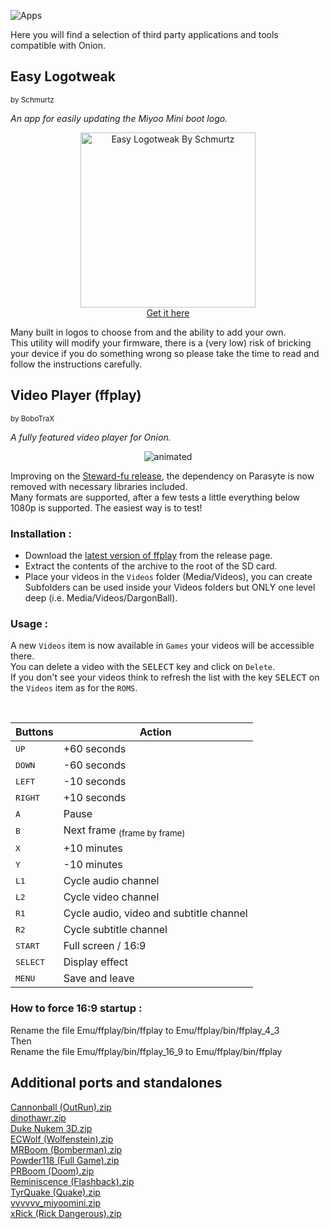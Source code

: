 ![Apps](https://user-images.githubusercontent.com/98862735/178884500-8188e34c-b140-4c8e-83d1-44ec4c3b5112.png)


Here you will find a selection of third party applications and tools compatible with Onion.


## Easy Logotweak

<sup>by Schmurtz</sup>

*An app for easily updating the Miyoo Mini boot logo.*

<p align="center">
<a href="https://github.com/schmurtzm/Miyoo-Mini-easy-logotweak"><img title="Easy Logotweak By Schmurtz" width="280px" src="https://user-images.githubusercontent.com/98862735/189468731-c8ee3660-92e2-4cf4-aba6-32ff38a264c0.png" /><br/>Get it here</a>
</p>

Many built in logos to choose from and the ability to add your own.  
This utility will modify your firmware, there is a (very low) risk of bricking your device if you do something wrong so please take the time to read and follow the instructions carefully. 


## Video Player (ffplay)
<sup>by BoboTraX</sup>

*A fully featured video player for Onion.*

<p align="center">
  <img src="https://user-images.githubusercontent.com/17168896/193084909-ec97ca37-3b0f-4433-a240-2ccc62421671.gif" alt="animated" />
</p>

Improving on the [Steward-fu release](https://steward-fu.github.io/website/handheld/miyoo-mini/parasyte_build_ffplay.htm), the dependency on Parasyte is now removed with necessary libraries included.  
Many formats are supported, after a few tests a little everything below 1080p is supported. The easiest way is to test!
### Installation :
- Download the [latest version of ffplay](https://github.com/bobotrax/ffplay_Miyoo/releases) from the release page.
- Extract the contents of the archive to the root of the SD card.
- Place your videos in the `Videos` folder (Media/Videos), you can create Subfolders can be used inside your Videos folders but ONLY one level deep (i.e. Media/Videos/DargonBall).
### Usage :
A new `Videos` item is now available in `Games` your videos will be accessible there.<br/>
You can delete a video with the <kbd>SELECT</kbd> key and click on `Delete`.<br/>
If you don't see your videos think to refresh the list with the key <kbd>SELECT</kbd> on the `Videos` item as for the `ROMS`.
<p>&nbsp;</p>
<table align="center">
<thead>
<tr>
<th>Buttons</th>
<th>Action</th>
</tr>
</thead>
<tbody>
<tr>
<td><kbd>UP</kbd></td>
<td>+60 seconds</td>
</tr>
<tr>
<td><kbd>DOWN</kbd></td>
<td>-60 seconds</td>
</tr>
<tr>
<td><kbd>LEFT</kbd></td>
<td>-10 seconds</td>
</tr>
<tr>
<td><kbd>RIGHT</kbd></td>
<td>+10 seconds</td>
</tr>
<tr>
<td><kbd>A</kbd></td>
<td>Pause</td>
</tr>
<tr>
<td><kbd>B</kbd></td>
<td>Next frame <sub>(frame by frame)</sub></td>
</tr>
<tr>
<td><kbd>X</kbd></td>
<td>+10 minutes</td>
</tr>
<tr>
<td><kbd>Y</kbd></td>
<td>-10 minutes</td>
</tr>
<tr>
<td><kbd>L1</kbd></td>
<td>Cycle audio channel</td>
</tr>
<tr>
<td><kbd>L2</kbd></td>
<td>Cycle video channel</td>
</tr>
<tr>
<td><kbd>R1</kbd></td>
<td>Cycle audio, video and subtitle channel</td>
</tr>
<tr>
<td><kbd>R2</kbd></td>
<td>Cycle subtitle channel</td>
</tr>
<tr>
<td><kbd>START</kbd></td>
<td>Full screen / 16:9</td>
</tr>
<tr>
<td><kbd>SELECT</kbd></td>
<td>Display effect</td>
</tr>
<tr>
<td><kbd>MENU</kbd></td>
<td>Save and leave</td>
</tr>
</tbody>
</table>

### How to force 16:9 startup :
Rename the file Emu/ffplay/bin/ffplay to Emu/ffplay/bin/ffplay_4_3<br/>
Then<br/>
Rename the file Emu/ffplay/bin/ffplay_16_9 to Emu/ffplay/bin/ffplay<br/>


## Additional ports and standalones

[Cannonball (OutRun).zip](https://github.com/jimgraygit/Onion/files/8837790/Cannonball.OutRun.zip)  
[dinothawr.zip](https://github.com/jimgraygit/Onion/files/8837791/dinothawr.zip)  
[Duke Nukem 3D.zip](https://github.com/jimgraygit/Onion/files/8837792/Duke.Nukem.3D.zip)  
[ECWolf (Wolfenstein).zip](https://github.com/jimgraygit/Onion/files/8837793/ECWolf.Wolfenstein.zip)  
[MRBoom (Bomberman).zip](https://github.com/jimgraygit/Onion/files/8837794/MRBoom.Bomberman.zip)  
[Powder118 (Full Game).zip](https://github.com/jimgraygit/Onion/files/8837795/Powder118.Full.Game.zip)  
[PRBoom (Doom).zip](https://github.com/jimgraygit/Onion/files/8837796/PRBoom.Doom.zip)  
[Reminiscence (Flashback).zip](https://github.com/jimgraygit/Onion/files/8837797/Reminiscence.Flashback.zip)  
[TyrQuake (Quake).zip](https://github.com/jimgraygit/Onion/files/8837798/TyrQuake.Quake.zip)  
[vvvvvv_miyoomini.zip](https://github.com/jimgraygit/Onion/files/8837799/vvvvvv_miyoomini.zip)  
[xRick (Rick Dangerous).zip](https://github.com/jimgraygit/Onion/files/8837800/xRick.Rick.Dangerous.zip)  

